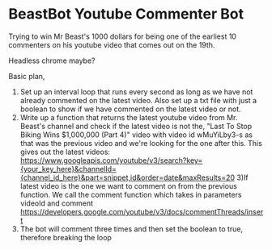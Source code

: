 # BeastBot Youtube Commenter Bot

Trying to win Mr Beast's 1000 dollars for being one of the earliest 10 commenters on his youtube video that comes out on the 19th.

Headless chrome maybe? 

Basic plan,
1) Set up an interval loop that runs every second as long as we have not already commented on the latest video. Also set up a txt file with just a boolean to show if we have commented on the latest video or not.
2) Write up a function that returns the latest youtube video from Mr. Beast's channel and check if the latest video is not the, "Last To Stop Biking Wins $1,000,000 (Part 4)" video with video id wMuYiLby3-s as that was the previous video and we're looking for the one after this.
This gives out the latest videos: https://www.googleapis.com/youtube/v3/search?key={your_key_here}&channelId={channel_id_here}&part=snippet,id&order=date&maxResults=20
3)If latest video is the one we want to comment on from the previous function. We call the comment function which takes in parameters videoId and comment
https://developers.google.com/youtube/v3/docs/commentThreads/insert
4) The bot will comment three times and then set the boolean to true, therefore breaking the loop


